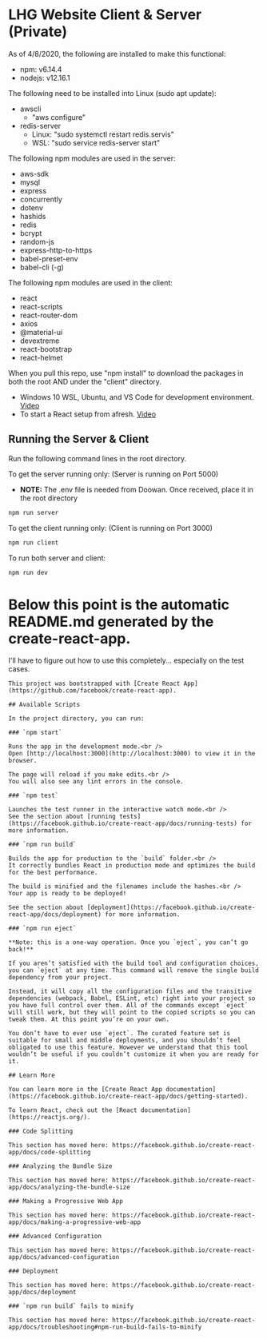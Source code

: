 # LHG Website Client & Server (Private)

As of 4/8/2020, the following are installed to make this functional:
* npm: v6.14.4
* nodejs: v12.16.1

The following need to be installed into Linux (sudo apt update):
+ awscli
    + "aws configure"
+ redis-server
    + Linux: "sudo systemctl restart redis.servis"
    + WSL: "sudo service redis-server start"

The following npm modules are used in the server:
* aws-sdk
* mysql
* express
* concurrently
* dotenv
* hashids
* redis
* bcrypt
* random-js
* express-http-to-https
* babel-preset-env
* babel-cli (-g)

The following npm modules are used in the client:
* react
* react-scripts
* react-router-dom
* axios
* @material-ui
* devextreme
* react-bootstrap
* react-helmet

When you pull this repo, use "npm install" to download the packages in both the root AND under the "client" directory.
- Windows 10 WSL, Ubuntu, and VS Code for development environment. [Video](https://www.youtube.com/watch?v=A0eqZujVfYU)
- To start a React setup from afresh. [Video](https://www.youtube.com/watch?v=v0t42xBIYIs)

## Running the Server & Client

Run the following command lines in the root directory.

To get the server running only: (Server is running on Port 5000)
- **NOTE:** The .env file is needed from Doowan. Once received, place it in the root directory
```sh
npm run server
```

To get the client running only: (Client is running on Port 3000)
```sh
npm run client
```

To run both server and client:
```sh
npm run dev
```

# Below this point is the automatic README.md generated by the create-react-app. 

I'll have to figure out how to use this completely... especially on the test cases.

```
This project was bootstrapped with [Create React App](https://github.com/facebook/create-react-app).

## Available Scripts

In the project directory, you can run:

### `npm start`

Runs the app in the development mode.<br />
Open [http://localhost:3000](http://localhost:3000) to view it in the browser.

The page will reload if you make edits.<br />
You will also see any lint errors in the console.

### `npm test`

Launches the test runner in the interactive watch mode.<br />
See the section about [running tests](https://facebook.github.io/create-react-app/docs/running-tests) for more information.

### `npm run build`

Builds the app for production to the `build` folder.<br />
It correctly bundles React in production mode and optimizes the build for the best performance.

The build is minified and the filenames include the hashes.<br />
Your app is ready to be deployed!

See the section about [deployment](https://facebook.github.io/create-react-app/docs/deployment) for more information.

### `npm run eject`

**Note: this is a one-way operation. Once you `eject`, you can’t go back!**

If you aren’t satisfied with the build tool and configuration choices, you can `eject` at any time. This command will remove the single build dependency from your project.

Instead, it will copy all the configuration files and the transitive dependencies (webpack, Babel, ESLint, etc) right into your project so you have full control over them. All of the commands except `eject` will still work, but they will point to the copied scripts so you can tweak them. At this point you’re on your own.

You don’t have to ever use `eject`. The curated feature set is suitable for small and middle deployments, and you shouldn’t feel obligated to use this feature. However we understand that this tool wouldn’t be useful if you couldn’t customize it when you are ready for it.

## Learn More

You can learn more in the [Create React App documentation](https://facebook.github.io/create-react-app/docs/getting-started).

To learn React, check out the [React documentation](https://reactjs.org/).

### Code Splitting

This section has moved here: https://facebook.github.io/create-react-app/docs/code-splitting

### Analyzing the Bundle Size

This section has moved here: https://facebook.github.io/create-react-app/docs/analyzing-the-bundle-size

### Making a Progressive Web App

This section has moved here: https://facebook.github.io/create-react-app/docs/making-a-progressive-web-app

### Advanced Configuration

This section has moved here: https://facebook.github.io/create-react-app/docs/advanced-configuration

### Deployment

This section has moved here: https://facebook.github.io/create-react-app/docs/deployment

### `npm run build` fails to minify

This section has moved here: https://facebook.github.io/create-react-app/docs/troubleshooting#npm-run-build-fails-to-minify
```